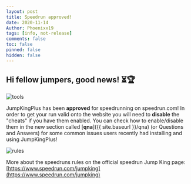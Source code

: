 ```yaml
---
layout: post
title: Speedrun approved!
date: 2020-11-14
Author: Phoenixx19
tags: [info, not-release]
comments: false
toc: false
pinned: false
hidden: false
---
```


## Hi fellow jumpers, good news! ⏳🏆

![tools](https://raw.githubusercontent.com/JumpKingPlus/JumpKingPlus.github.io/www/images/tools.png)

JumpKingPlus has been **approved** for speedrunning on speedrun.com! In order to get your run valid onto the website you will need to **disable** the "cheats" if you have them enabled. <!-- more --> You can check how to enable/disable them in the new section called [**qna**]({{ site.baseurl }}/qna) (or Questions and Answers) for some common issues users recently had installing and using JumpKingPlus!

![rules](https://raw.githubusercontent.com/JumpKingPlus/JumpKingPlus.github.io/www/images/rules.png)

More about the speedruns rules on the official speedrun Jump King page: [https://www.speedrun.com/jumpking](https://www.speedrun.com/jumpking)